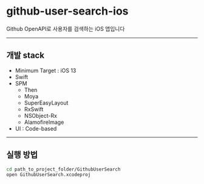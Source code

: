 # github-user-search-ios
Github OpenAPI로 사용자를 검색하는 iOS 앱입니다


---
## 개발 stack
- Minimum Target : iOS 13
- Swift
- SPM
    + Then
    + Moya
    + SuperEasyLayout
    + RxSwift
    + NSObject-Rx
    + AlamofireImage
- UI : Code-based


---
## 실행 방법
```bash
cd path_to_project_folder/GithubUserSearch
open GithubUserSearch.xcodeproj
```
